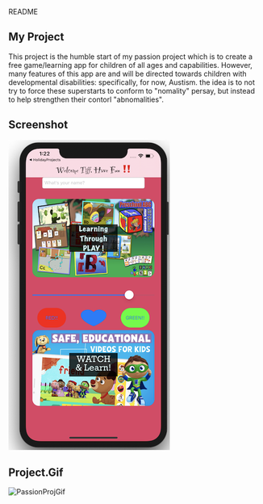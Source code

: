 README


## My Project

This project is the humble start of my passion project which is to create a free game/learning app for children of all ages and capabilities. However, many features of this app are and will be directed towards children with developmental disabilities: specifically, for now, Austism. the idea is to not try to force these superstarts to conform to "nomality" persay, but instead to help strengthen their contorl "abnomalities". 

## Screenshot 

![passion project screenshot](Assets/passion-gif.png)   


## Project.Gif
![PassionProjGif](https://user-images.githubusercontent.com/55755297/72175530-5c0c7a80-33aa-11ea-8af7-748498812333.gif)
